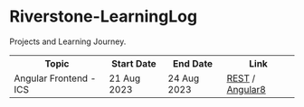 # Riverstone-LearningLog
Projects and Learning Journey.

<table>
  <tr>
    <th>Topic</th>
    <th>Start Date</th>
    <th>End Date</th>
    <th>Link</th>
  </tr>
  <tr>
    <td>Angular Frontend - ICS</td>
    <td>21 Aug 2023</td>
    <td>24 Aug 2023</td>
    <td><a href="https://github.com/paultimothy12/Riverstone-ICS-BackendRestAPI">REST</a> /
        <a href="https://github.com/paultimothy12/Riverstone-ICS-Angular8FrontEnd">Angular8</a>
  </tr>
</table>
